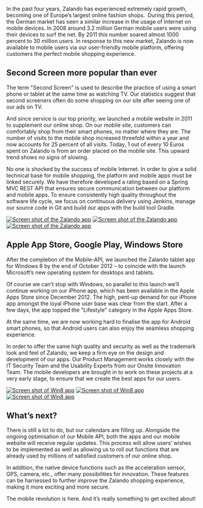 <!--
.. title: An Introduction into Mobile at Zalando Technology
.. slug: an-introduction-into-mobile-at-zalando-technology
.. date: 2013-03-27 14:15:12
.. tags: android,app,ios,iphone,mobile,mobile-api,windows-8
.. author: Carsten Ernst
.. image: zalando-app_teaser.png
-->

In the past four years, Zalando has experienced extremely
rapid growth, becoming one of Europe’s largest online fashion shops.  During
this period, the German market has seen a similar increase in the usage of
Internet on mobile devices. In 2008 around 3.2 million German mobile users
were using their devices to surf the net. By 2011 this number soared almost
1000 percent to 30 million users. In response to this new market, Zalando is
now available to mobile users via our user-friendly mobile platform, offering
customers the perfect mobile shopping experience.

<!-- TEASER_END -->

## Second Screen more popular than ever
The term "Second Screen" is used to describe the practice of using a smart
phone or tablet at the same time as watching TV. Our statistics suggest that
second screeners often do some shopping on our site after seeing one of our
ads on TV.

And since service is our top priority, we launched a mobile website
in 2011 to supplement our online shop. On our mobile site, customers can
comfortably shop from their smart phones, no matter where they are. The number
of visits to the mobile shop increased threefold within a year and now
accounts for 25 percent of all visits. Today, 1 out of every 10 Euros spent on
Zalando is from an order placed on the mobile site. This upward trend shows no
signs of slowing.

No one is shocked by the success of mobile Internet. In
order to give a solid technical base for mobile shopping, the platform and
mobile apps must be linked securely. We have therefore developed a rating
based on a Spring MVC REST API that ensures secure communication between our
platform and mobile apps. To ensure consistently high quality throughout the
software life cycle, we focus on continuous delivery using Jenkins, manage our
source code in Git and build our apps with the build tool Gradle.

[![Screen shot of the Zalando app](/files/2013/03/Foto-28.03.13-13-30-48.png)](/files/2013/03/Foto-28.03.13-13-30-48.png)
[![Screen shot of the Zalando app](/files/2013/03/Foto-28.03.13-13-36-51.png)](/files/2013/03/Foto-28.03.13-13-36-51.png)
[![Screen shot of the Zalando app](/files/2013/03/Foto-28.03.13-13-36-28.png)](/files/2013/03/Foto-28.03.13-13-36-28.png)

## Apple App Store, Google Play, Windows Store
After the completion of the Mobile-API, we launched the Zalando tablet app for
Windows 8 by the end of October 2012 – to coincide with the launch Microsoft’s
new operating system for desktops and tablets.

Of course we can’t stop with
Windows, so parallel to this launch we’ll continue working on our iPhone app,
which has been available in the Apple Apps Store since December 2012. The
high, pent-up demand for our iPhone app amongst the loyal iPhone user base was
clear from the start. After a few days, the app topped the "Lifestyle"
category in the Apple Apps Store.

At the same time, we are now working hard to
finalise the app for Android smart phones, so that Android users can also
enjoy the seamless shopping experience.

In order to offer the same high
quality and security as well as the trademark look and feel of Zalando, we
keep a firm eye on the design and development of our apps. Our Product
Management works closely with the IT Security Team and the Usability Experts
from our Onsite Innovation Team. The mobile developers are brought in to work
on these projects at a very early stage, to ensure that we create the best
apps for our users.

[![Screen shot of Win8 app](/files/2013/03/Win8_1-1.png)](/files/2013/03/Win8_1-1.png)
[![Screen shot of Win8 app](/files/2013/03/Win8_3-1.png)](/files/2013/03/Win8_3-1.png)
[![Screen shot of Win8 app](/files/2013/03/Win8_2-1.png)](/files/2013/03/Win8_2-1.png)

## What’s next?
There is still a lot to do, but our calendars are filling up. Alongside the
ongoing optimisation of our Mobile API, both the apps and our mobile website
will receive regular updates. This process will allow users’ wishes to be
implemented as well as allowing us to roll out functions that are already used
by millions of satisfied customers of our online shop.

In addition, the native
device functions such as the acceleration sensor, GPS, camera, etc., offer
many possibilities for innovation. These features can be harnessed to further
improve the Zalando shopping experience, making it more exciting and more
secure.

The mobile revolution is here. And it’s really something to get excited about!

